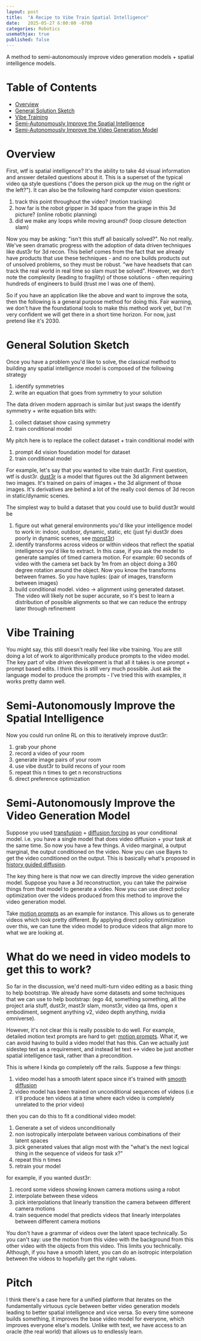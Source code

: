 ```yaml
---
layout: post
title:  "A Recipe to Vibe Train Spatial Intelligence"
date:   2025-05-27 6:00:00 -0700
categories: Robotics
usemathjax: true
published: false
---
```


A method to semi-autonomously improve video generation models + spatial intelligence models.


# Table of Contents
- [Overview](#overview)
- [General Solution Sketch](#general-solution-sketch)
- [Vibe Training](#vibe-training)
- [Semi-Autonomously Improve the Spatial Intelligence](#semi-autonomously-improve-the-spatial-intelligence)
- [Semi-Autonomously Improve the Video Generation Model](#semi-autonomously-improve-the-video-generation-model)


# Overview
First, wtf is spatial intelligence? It's the ability to take 4d visual information and answer detailed questions about it. This is a superset of the typical video qa style questions ("does the person pick up the mug on the right or the left?"). It can also be the following hard computer vision questions:
1. track this point throughout the video? (motion tracking)
2. how far is the robot gripper in 3d space from the grape in this 3d picture? (online robotic planning)
3. did we make any loops while moving around? (loop closure detection slam)

Now you may be asking: "isn't this stuff all basically solved?". No not really. We've seen dramatic progress with the adoption of data driven techniques like dust3r for 3d recon. This belief comes from the fact that we already have products that use these techniques - and no one builds products out of unsolved problems, so they must be robust. "we have headsets that can track the real world in real time so slam must be solved". However, we don't note the complexity (leading to fragility) of those solutions - often requiring hundreds of engineers to build (trust me I was one of them). 

So if you have an application like the above and want to improve the sota, then the following is a general purpose method for doing this. Fair warning, we don't have the foundational tools to make this method work yet, but I'm very confident we will get there in a short time horizon. For now, just pretend like it's 2030.

# General Solution Sketch
Once you have a problem you'd like to solve, the classical method to building any spatial intelligence model is composed of the following strategy
1. identify symmetries
2. write an equation that goes from symmetry to your solution

The data driven modern approach is similar but just swaps the identify symmetry + write equation bits with:
1. collect dataset show casing symmetry
2. train conditional model

My pitch here is to replace the collect dataset + train conditional model with
1. prompt 4d vision foundation model for dataset
2. train conditional model

For example, let's say that you wanted to vibe train dust3r. First question, wtf is dust3r. [dust3r](https://github.com/naver/dust3r) is a model that figures out the 3d alignment between two images. It's trained on pairs of images + the 3d alignment of those images. It's derivatives are behind a lot of the really cool demos of 3d recon in static/dynamic scenes.

The simplest way to build a dataset that you could use to build dust3r would be
1. figure out what general environments you'd like your intelligence model to work in: indoor, outdoor, dynamic, static, etc (just fyi dust3r does poorly in dynamic scenes, see [monst3r](https://monst3r-project.github.io))
2. identify transforms across videos or within videos that reflect the spatial intelligence you'd like to extract. In this case, if you ask the model to generate samples of timed camera motion. For example: 60 seconds of video with the camera set back by 1m from an object doing a 360 degree rotation around the object. Now you know the transforms between frames. So you have tuples: (pair of images, transform between images)
3. build conditional model. video -> alignment using generated dataset. The video will likely not be super accurate, so it's best to learn a distribution of possible alignments so that we can reduce the entropy later through refinement

# Vibe Training
You might say, this still doesn't really feel like vibe training. You are still doing a lot of work to algorithmically produce prompts to the video model. The key part of vibe driven development is that all it takes is one prompt + prompt based edits. I think this is still very much possible. Just ask the language model to produce the prompts - I've tried this with examples, it works pretty damn well.

# Semi-Autonomously Improve the Spatial Intelligence
Now you could run online RL on this to iteratively improve dust3r:
1. grab your phone
2. record a video of your room
3. generate image pairs of your room
4. use vibe dust3r to build recons of your room
5. repeat this n times to get n reconstructions
6. direct preference optimization

# Semi-Autonomously Improve the Video Generation Model

Suppose you used [transfusion](https://www.arxiv.org/pdf/2408.11039) + [diffusion forcing](https://arxiv.org/pdf/2407.01392) as your conditional model. i.e. you have a single model that does video diffusion + your task at the same time. So now you have a few things. A video marginal, a output marginal, the output conditioned on the video. Now you can use Bayes to get the video conditioned on the output. This is basically what's proposed in [history guided diffusion](https://arxiv.org/abs/2502.06764). 

The key thing here is that now we can directly improve the video generation model. Suppose you have a 3d reconstruction, you can take the pairwise things from that model to generate a video. Now you can use direct policy optimization over the videos produced from this method to improve the video generation model.

Take [motion prompts](https://motion-prompting.github.io/#causal) as an example for instance. This allows us to generate videos which look pretty different. By applying direct policy optimization over this, we can tune the video model to produce videos that align more to what we are looking at.

# What do we need in video models to get this to work?

So far in the discussion, we'd need multi-turn video editing as a basic thing to help bootstrap. We already have some datasets and some techniques that we can use to help bootstrap: (ego 4d, something something, all the project aria stuff, dust3r, mast3r slam, monst3r, video qa llms, open x embodiment, segment anything v2, video depth anything, nvidia omniverse).

However, it's not clear this is really possible to do well. For example, detailed motion text prompts are hard to get: [motion prompts](https://motion-prompting.github.io/#causal). What if, we can avoid having to build a video model that has this. Can we actually just sidestep text as a requirement, and instead let text <-> video be just another spatial intelligence task, rather than a precondition.

This is where I kinda go completely off the rails. Suppose a few things:
1.  video model has a smooth latent space since it's trained with [smooth diffusion](https://shi-labs.github.io/Smooth-Diffusion/)
2.  video model has been trained on unconditional sequences of videos (i.e it'll produce ten videos at a time where each video is completely unrelated to the prior video)

then you can do this to fit a conditional video model:
1. Generate a set of videos unconditionally
2. non isotropically interpolate between various combinations of their latent spaces
3. pick generated values that align most with the "what's the next logical thing in the sequence of videos for task x?"
4. repeat this n times
5. retrain your model

for example, if you wanted dust3r:
1. record some videos showing known camera motions using a robot
2. interpolate between these videos
3. pick interpolations that linearly transition the camera between different camera motions
4. train sequence model that predicts videos that linearly interpolates between different camera motions

You don't have a grammar of videos over the latent space technically. So you can't say: use the motion from this video with the background from this other video with the objects from this video. This limits you technically. Although, if you have a smooth latent, you can do an isotropic interpolation between the videos to hopefully get the right values.

# Pitch

I think there's a case here for a unified platform that iterates on the fundamentally virtuous cycle between better video generation models leading to better spatial intelligence and vice versa. So every time someone builds something, it improves the base video model for everyone, which improves everyone else's models. Unlike with text, we have access to an oracle (the real world) that allows us to endlessly learn.